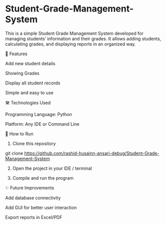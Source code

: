 # Student-Grade-Management-System
This is a simple Student Grade Management System developed for managing students’ information and their grades.
It allows adding students, calculating grades, and displaying reports in an organized way.

🚀 Features

Add new student details

Showing Grades

Display all student records

Simple and easy to use

🛠 Technologies Used

Programming Language:  Python

Platform: Any IDE or Command Line


📂 How to Run

1. Clone this repository

git clone https://github.com/rashid-husainn-ansari-debug/Student-Grade-Management-System


2. Open the project in your IDE / terminal


3. Compile and run the program


✨ Future Improvements

Add database connectivity

Add GUI for better user interaction

Export reports in Excel/PDF

